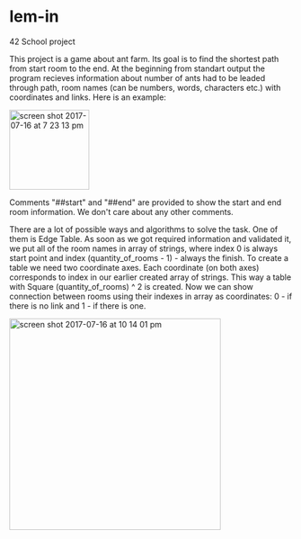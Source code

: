 # lem-in
42 School project

This project is a game about ant farm. Its goal is to find the shortest path from start room to the end. 
At the beginning from standart output the program recieves information about number of ants had to be leaded through path, room names (can be numbers, words, characters etc.) with coordinates and links. Here is an example:

<img width="142" alt="screen shot 2017-07-16 at 7 23 13 pm" align="middle" src="https://user-images.githubusercontent.com/25576444/28254024-ea2c5eb6-6a5d-11e7-922c-5808975b2419.png" >

Comments "##start" and "##end" are provided to show the start and end room information. We don't care about any other comments.

There are a lot of possible ways and algorithms to solve the task. One of them is Edge Table.
As soon as we got required information and validated it, we put all of the room names in array of strings, where index 0 is always start point and index (quantity_of_rooms - 1) - always the finish.
To create a table we need two coordinate axes. Each coordinate (on both axes) corresponds to index in our earlier created array of strings. This way a table with Square (quantity_of_rooms) ^ 2 is created. Now we can show connection between rooms using their indexes in array as coordinates: 0 - if there is no link and 1 - if there is one.

<img width="376" alt="screen shot 2017-07-16 at 10 14 01 pm" align="middle" src="https://user-images.githubusercontent.com/25576444/28256139-31e6c53c-6a74-11e7-8e3d-3b07d6463b9e.png">
